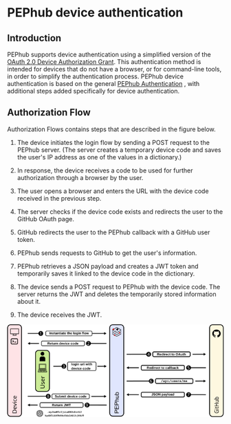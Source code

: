 # PEPhub device authentication

## Introduction
PEPhub supports device authentication using a simplified version of the [OAuth 2.0 Device Authorization Grant](https://www.rfc-editor.org/rfc/rfc8628).
 This authentication method is intended for devices that do not have a browser, or for command-line tools, in order to simplify the authentication process. 
PEPhub device authentication is based on the general [PEPhub Authentication](./authentication.md) 
, with additional steps added specifically for device authentication.

## Authorization Flow
Authorization Flows contains steps that are described in the figure below.

1. The device initiates the login flow by sending a POST request to the PEPhub server. (The server creates a temporary device code and saves the user's IP address as one of the values in a dictionary.)

2. In response, the device receives a code to be used for further authorization through a browser by the user. 
3. The user opens a browser and enters the URL with the device code received in the previous step. 
4. The server checks if the device code exists and redirects the user to the GitHub OAuth page. 
5. GitHub redirects the user to the PEPhub callback with a GitHub user token. 
6. PEPhub sends requests to GitHub to get the user's information.
7. PEPhub retrieves a JSON payload and creates a JWT token and temporarily saves it linked to the device code in the dictionary. 
8. The device sends a POST request to PEPhub with the device code. The server returns the JWT and deletes the temporarily stored information about it. 
9. The device receives the JWT.

![PEPhub authorization code flow](imgs/auth_device.svg)

